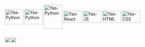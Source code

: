 <div style="display: inline_block"><br>
  <img align="center" alt="Yas-Python" height="50" width="60" src="https://cdn.jsdelivr.net/gh/devicons/devicon/icons/python/python-original.svg" />
  <img align="center" alt="Yas-Python" height="50" width="60" src="https://cdn.jsdelivr.net/gh/devicons/devicon/icons/pandas/pandas-original-wordmark.svg" />
  <img align="center" alt="Yas-Python" height="80" width="60" src="https://cdn.jsdelivr.net/gh/devicons/devicon/icons/numpy/numpy-original-wordmark.svg" />
  <img align="center" alt="Yas-React" height="40" width="60" src="https://cdn.jsdelivr.net/gh/devicons/devicon/icons/react/react-original.svg" />
  <img align="center" alt="Yas-JS" height="40" width="60" src="https://cdn.jsdelivr.net/gh/devicons/devicon/icons/javascript/javascript-original.svg"/>
  <img align="center" alt="Yas-HTML" height="40" width="60" src="https://cdn.jsdelivr.net/gh/devicons/devicon/icons/html5/html5-original.svg" />
  <img align="center" alt="Yas-CSS" height="40" width="60" src="https://cdn.jsdelivr.net/gh/devicons/devicon/icons/css3/css3-original.svg" />
      
</div>
  
 ## 
<div>
  <a href = "mailto:datayasminpereira@gmail.com"><img src="https://img.shields.io/badge/-Gmail-%23333?style=for-the-badge&logo=gmail&logoColor=white" target="_blank"></a>
  <a href="https://www.linkedin.com/in/yasmin-pereira-9a0a34212/" target="_blank"><img src="https://img.shields.io/badge/-LinkedIn-%230077B5?style=for-the-badge&logo=linkedin&logoColor=white" target="_blank"></a>
</div>
